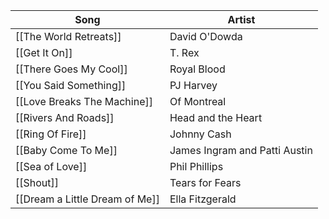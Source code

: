 | Song                           | Artist                        |
| ------------------------------ | ----------------------------- |
| [[The World Retreats]]         | David O'Dowda                 |
| [[Get It On]]                  | T. Rex                        |
| [[There Goes My Cool]]         | Royal Blood                   |
| [[You Said Something]]         | PJ Harvey                     |
| [[Love Breaks The Machine]]    | Of Montreal                   |
| [[Rivers And Roads]]           | Head and the Heart            |
| [[Ring Of Fire]]               | Johnny Cash                   |
| [[Baby Come To Me]]            | James Ingram and Patti Austin |
| [[Sea of Love]]                | Phil Phillips                 |
| [[Shout]]                      | Tears for Fears               |
| [[Dream a Little Dream of Me]] | Ella Fitzgerald               |


